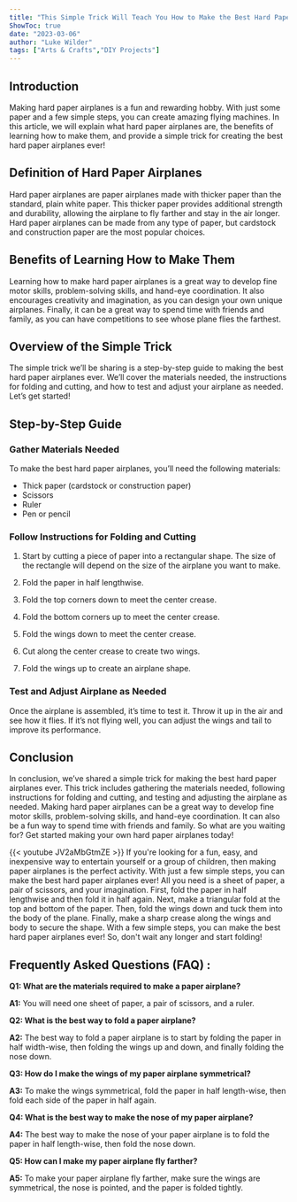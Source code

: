 ```yaml
---
title: "This Simple Trick Will Teach You How to Make the Best Hard Paper Airplanes Ever!"
ShowToc: true 
date: "2023-03-06"
author: "Luke Wilder" 
tags: ["Arts & Crafts","DIY Projects"]
---
```

## Introduction

Making hard paper airplanes is a fun and rewarding hobby. With just some paper and a few simple steps, you can create amazing flying machines. In this article, we will explain what hard paper airplanes are, the benefits of learning how to make them, and provide a simple trick for creating the best hard paper airplanes ever!

## Definition of Hard Paper Airplanes

Hard paper airplanes are paper airplanes made with thicker paper than the standard, plain white paper. This thicker paper provides additional strength and durability, allowing the airplane to fly farther and stay in the air longer. Hard paper airplanes can be made from any type of paper, but cardstock and construction paper are the most popular choices.

## Benefits of Learning How to Make Them

Learning how to make hard paper airplanes is a great way to develop fine motor skills, problem-solving skills, and hand-eye coordination. It also encourages creativity and imagination, as you can design your own unique airplanes. Finally, it can be a great way to spend time with friends and family, as you can have competitions to see whose plane flies the farthest.

## Overview of the Simple Trick

The simple trick we’ll be sharing is a step-by-step guide to making the best hard paper airplanes ever. We’ll cover the materials needed, the instructions for folding and cutting, and how to test and adjust your airplane as needed. Let’s get started!

## Step-by-Step Guide

### Gather Materials Needed

To make the best hard paper airplanes, you’ll need the following materials: 
- Thick paper (cardstock or construction paper)
- Scissors
- Ruler
- Pen or pencil

### Follow Instructions for Folding and Cutting

1. Start by cutting a piece of paper into a rectangular shape. The size of the rectangle will depend on the size of the airplane you want to make.

2. Fold the paper in half lengthwise.

3. Fold the top corners down to meet the center crease.

4. Fold the bottom corners up to meet the center crease.

5. Fold the wings down to meet the center crease.

6. Cut along the center crease to create two wings.

7. Fold the wings up to create an airplane shape.

### Test and Adjust Airplane as Needed

Once the airplane is assembled, it’s time to test it. Throw it up in the air and see how it flies. If it’s not flying well, you can adjust the wings and tail to improve its performance.

## Conclusion

In conclusion, we’ve shared a simple trick for making the best hard paper airplanes ever. This trick includes gathering the materials needed, following instructions for folding and cutting, and testing and adjusting the airplane as needed. Making hard paper airplanes can be a great way to develop fine motor skills, problem-solving skills, and hand-eye coordination. It can also be a fun way to spend time with friends and family. So what are you waiting for? Get started making your own hard paper airplanes today!

{{< youtube JV2aMbGtmZE >}} 
If you're looking for a fun, easy, and inexpensive way to entertain yourself or a group of children, then making paper airplanes is the perfect activity. With just a few simple steps, you can make the best hard paper airplanes ever! All you need is a sheet of paper, a pair of scissors, and your imagination. First, fold the paper in half lengthwise and then fold it in half again. Next, make a triangular fold at the top and bottom of the paper. Then, fold the wings down and tuck them into the body of the plane. Finally, make a sharp crease along the wings and body to secure the shape. With a few simple steps, you can make the best hard paper airplanes ever! So, don't wait any longer and start folding!

## Frequently Asked Questions (FAQ) :
**Q1: What are the materials required to make a paper airplane?**

**A1:** You will need one sheet of paper, a pair of scissors, and a ruler.

**Q2: What is the best way to fold a paper airplane?**

**A2:** The best way to fold a paper airplane is to start by folding the paper in half width-wise, then folding the wings up and down, and finally folding the nose down.

**Q3: How do I make the wings of my paper airplane symmetrical?**

**A3:** To make the wings symmetrical, fold the paper in half length-wise, then fold each side of the paper in half again.

**Q4: What is the best way to make the nose of my paper airplane?**

**A4:** The best way to make the nose of your paper airplane is to fold the paper in half length-wise, then fold the nose down.

**Q5: How can I make my paper airplane fly farther?**

**A5:** To make your paper airplane fly farther, make sure the wings are symmetrical, the nose is pointed, and the paper is folded tightly.





